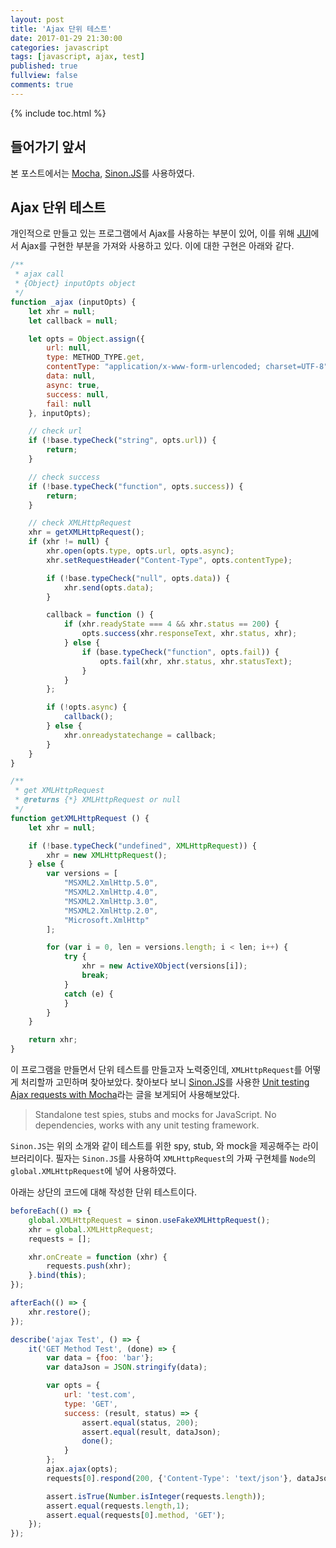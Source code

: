 ```yaml
---
layout: post
title: 'Ajax 단위 테스트'
date: 2017-01-29 21:30:00
categories: javascript
tags: [javascript, ajax, test]
published: true
fullview: false
comments: true
---
```


{% include toc.html %}

## 들어가기 앞서

본 포스트에서는 [Mocha](https://mochajs.org/), [Sinon.JS](http://sinonjs.org/)를 사용하였다.

## Ajax 단위 테스트

개인적으로 만들고 있는 프로그램에서 Ajax를 사용하는 부분이 있어, 이를 위해 [JUI](jui.io)에서 Ajax를 구현한 부분을 가져와 사용하고 있다. 이에 대한 구현은 아래와 같다.

```javascript
/**
 * ajax call
 * {Object} inputOpts object
 */
function _ajax (inputOpts) {
	let xhr = null;
	let callback = null;

	let opts = Object.assign({
		url: null,
		type: METHOD_TYPE.get,
		contentType: "application/x-www-form-urlencoded; charset=UTF-8",
		data: null,
		async: true,
		success: null,
		fail: null
	}, inputOpts);

	// check url
	if (!base.typeCheck("string", opts.url)) {
		return;
	}

	// check success
	if (!base.typeCheck("function", opts.success)) {
		return;
	}

	// check XMLHttpRequest
	xhr = getXMLHttpRequest();
	if (xhr != null) {
		xhr.open(opts.type, opts.url, opts.async);
		xhr.setRequestHeader("Content-Type", opts.contentType);

		if (!base.typeCheck("null", opts.data)) {
			xhr.send(opts.data);
		}

		callback = function () {
			if (xhr.readyState === 4 && xhr.status == 200) {
				opts.success(xhr.responseText, xhr.status, xhr);
			} else {
				if (base.typeCheck("function", opts.fail)) {
					opts.fail(xhr, xhr.status, xhr.statusText);
				}
			}
		};

		if (!opts.async) {
			callback();
		} else {
			xhr.onreadystatechange = callback;
		}
	}
}

/**
 * get XMLHttpRequest
 * @returns {*} XMLHttpRequest or null
 */
function getXMLHttpRequest () {
	let xhr = null;

	if (!base.typeCheck("undefined", XMLHttpRequest)) {
		xhr = new XMLHttpRequest();
	} else {
		var versions = [
			"MSXML2.XmlHttp.5.0",
			"MSXML2.XmlHttp.4.0",
			"MSXML2.XmlHttp.3.0",
			"MSXML2.XmlHttp.2.0",
			"Microsoft.XmlHttp"
		];

		for (var i = 0, len = versions.length; i < len; i++) {
			try {
				xhr = new ActiveXObject(versions[i]);
				break;
			}
			catch (e) {
			}
		}
	}

	return xhr;
}
```

이 프로그램을 만들면서 단위 테스트를 만들고자 노력중인데, `XMLHttpRequest`를 어떻게 처리할까 고민하며 찾아보았다. 찾아보다 보니 [Sinon.JS](http://sinonjs.org/)를 사용한 [Unit testing Ajax requests with Mocha](https://www.airpair.com/javascript/posts/unit-testing-ajax-requests-with-mocha)라는 글을 보게되어 사용해보았다.

> Standalone test spies, stubs and mocks for JavaScript.
No dependencies, works with any unit testing framework.

`Sinon.JS`는 위의 소개와 같이 테스트를 위한 spy, stub, 와 mock을 제공해주는 라이브러리이다. 필자는 `Sinon.JS`를 사용하여 `XMLHttpRequest`의 가짜 구현체를 `Node`의 `global.XMLHttpRequest`에 넣어 사용하였다.

아래는 상단의 코드에 대해 작성한 단위 테스트이다.

```javascript
beforeEach(() => {
    global.XMLHttpRequest = sinon.useFakeXMLHttpRequest();
    xhr = global.XMLHttpRequest;
    requests = [];

    xhr.onCreate = function (xhr) {
        requests.push(xhr);
    }.bind(this);
});

afterEach(() => {
    xhr.restore();
});

describe('ajax Test', () => {
    it('GET Method Test', (done) => {
        var data = {foo: 'bar'};
        var dataJson = JSON.stringify(data);

        var opts = {
            url: 'test.com',
            type: 'GET',
            success: (result, status) => {
                assert.equal(status, 200);
                assert.equal(result, dataJson);
                done();
            }
        };
        ajax.ajax(opts);
        requests[0].respond(200, {'Content-Type': 'text/json'}, dataJson);

        assert.isTrue(Number.isInteger(requests.length));
        assert.equal(requests.length,1);
        assert.equal(requests[0].method, 'GET');
    });
});
```